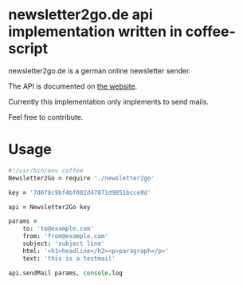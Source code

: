 newsletter2go.de api implementation written in coffee-script
============================================================

newsletter2go.de is a german online newsletter sender.

The API is documented on [the website](https://www.newsletter2go.de/pr/api/Newsletter2Go_API_Doku_v1.4.pdf).

Currently this implementation only implements to send mails.

Feel free to contribute.

Usage
=====

```coffeescript
#!/usr/bin/env coffee
Newsletter2Go = require './newsletter2go'

key = '7d078c9bf4bf082d47871d9851bcce0d'

api = Newsletter2Go key

params =
    to: 'to@example.com'
    from: 'from@example.com'
    subject: 'subject line'
    html: '<h1>headline</h2><p>paragraph</p>'
    text: 'this is a testmail'

api.sendMail params, console.log
```
